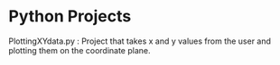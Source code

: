 # Python Projects
PlottingXYdata.py : Project that takes x and y values from the user and plotting them on the coordinate plane.
